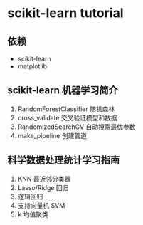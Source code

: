 # scikit-learn tutorial

## 依赖
- scikit-learn
- matplotlib

## scikit-learn 机器学习简介
1. RandomForestClassifier 随机森林 
2. cross_validate 交叉验证模型和数据 
3. RandomizedSearchCV 自动搜索最优参数
4. make_pipeline 创建管道

## 科学数据处理统计学习指南
1. KNN 最近邻分类器
2. Lasso/Ridge 回归
3. 逻辑回归
4. 支持向量机 SVM
5. k 均值聚类